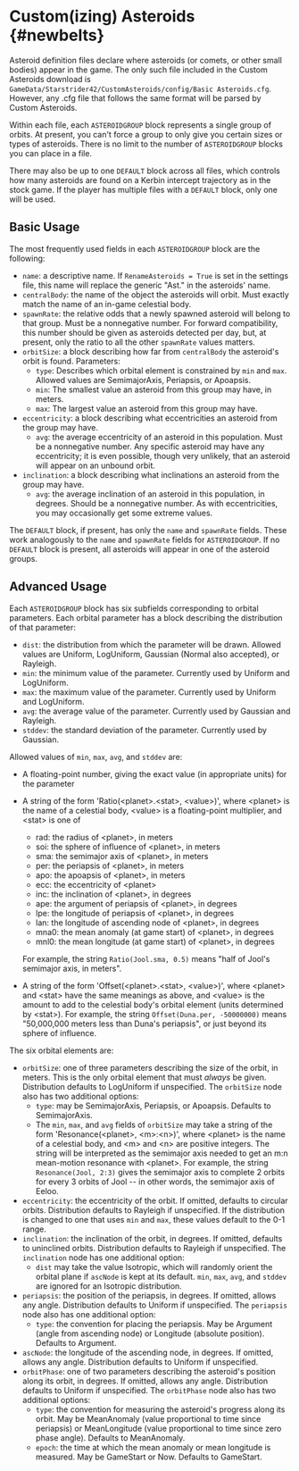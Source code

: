 Custom(izing) Asteroids                         {#newbelts}
============

Asteroid definition files declare where asteroids (or comets, or other small bodies) appear in the game. The only such file included in the Custom Asteroids download is `GameData/Starstrider42/CustomAsteroids/config/Basic Asteroids.cfg`. However, any .cfg file that follows the same format will be parsed by Custom Asteroids.

Within each file, each `ASTEROIDGROUP` block represents a single group of orbits. At present, you can't force a group to only give you certain sizes or types of asteroids. There is no limit to the number of `ASTEROIDGROUP` blocks you can place in a file.

There may also be up to one `DEFAULT` block across all files, which controls how many asteroids are found on a Kerbin intercept trajectory as in the stock game. If the player has multiple files with a `DEFAULT` block, only one will be used.

Basic Usage
------------

The most frequently used fields in each `ASTEROIDGROUP` block are the following:

* `name`: a descriptive name. If `RenameAsteroids = True` is set in the settings file, this name will replace the generic "Ast." in the asteroids' name.
* `centralBody`: the name of the object the asteroids will orbit. Must exactly match the name of an 
    in-game celestial body.
* `spawnRate`: the relative odds that a newly spawned asteroid will belong to that group. Must be a 
    nonnegative number. For forward compatibility, this number should be given as asteroids detected per 
    day, but, at present, only the ratio to all the other `spawnRate` values matters.
* `orbitSize`: a block describing how far from `centralBody` the asteroid's orbit is found. Parameters:
    - `type`: Describes which orbital element is constrained by `min` and `max`. Allowed values are 
        SemimajorAxis, Periapsis, or Apoapsis.
    - `min`: The smallest value an asteroid from this group may have, in meters.
    - `max`: The largest value an asteroid from this group may have.
* `eccentricity`: a block describing what eccentricities an asteroid from the group may have.
    - `avg`: the average eccentricity of an asteroid in this population. Must be a nonnegative number. 
        Any specific asteroid may have any eccentricity; it is even possible, though very unlikely, 
        that an asteroid will appear on an unbound orbit.
* `inclination`: a block describing what inclinations an asteroid from the group may have.
    - `avg`: the average inclination of an asteroid in this population, in degrees. Should be a 
        nonnegative number. As with eccentricities, you may occasionally get some extreme values.

The `DEFAULT` block, if present, has only the `name` and `spawnRate` fields. These work analogously to the `name` and `spawnRate` fields for `ASTEROIDGROUP`. If no `DEFAULT` block is present, all asteroids will appear in one of the asteroid groups.

Advanced Usage
------------

Each `ASTEROIDGROUP` block has six subfields corresponding to orbital parameters. Each orbital parameter has a block describing the distribution of that parameter:
* `dist`: the distribution from which the parameter will be drawn. Allowed values are Uniform, 
    LogUniform, Gaussian (Normal also accepted), or Rayleigh.
* `min`: the minimum value of the parameter. Currently used by Uniform and LogUniform.
* `max`: the maximum value of the parameter. Currently used by Uniform and LogUniform.
* `avg`: the average value of the parameter. Currently used by Gaussian and Rayleigh.
* `stddev`: the standard deviation of the parameter. Currently used by Gaussian.

Allowed values of `min`, `max`, `avg`, and `stddev` are:
* A floating-point number, giving the exact value (in appropriate units) for the parameter
* A string of the form 'Ratio(&lt;planet&gt;.&lt;stat&gt;, &lt;value&gt;)', where &lt;planet&gt; 
    is the name of a celestial body, &lt;value&gt; is a floating-point multiplier, and 
    &lt;stat&gt; is one of 
    - rad: the radius of &lt;planet&gt;, in meters
    - soi: the sphere of influence of &lt;planet&gt;, in meters
    - sma: the semimajor axis of &lt;planet&gt;, in meters
    - per: the periapsis of &lt;planet&gt;, in meters
    - apo: the apoapsis of &lt;planet&gt;, in meters
    - ecc: the eccentricity of &lt;planet&gt;
    - inc: the inclination of &lt;planet&gt;, in degrees
    - ape: the argument of periapsis of &lt;planet&gt;, in degrees
    - lpe: the longitude of periapsis of &lt;planet&gt;, in degrees
    - lan: the longitude of ascending node of &lt;planet&gt;, in degrees
    - mna0: the mean anomaly (at game start) of &lt;planet&gt;, in degrees
    - mnl0: the mean longitude (at game start) of &lt;planet&gt;, in degrees

  For example, the string `Ratio(Jool.sma, 0.5)` means "half of Jool's semimajor axis, in meters".
* A string of the form 'Offset(&lt;planet&gt;.&lt;stat&gt;, &lt;value&gt;)', where &lt;planet&gt; 
    and &lt;stat&gt; have the same meanings as above, and &lt;value&gt; is the amount to add to 
    the celestial body's orbital element (units determined by &lt;stat&gt;). For example, the string 
    `Offset(Duna.per, -50000000)` means "50,000,000 meters less than Duna's periapsis", or just 
    beyond its sphere of influence.

The six orbital elements are:
* `orbitSize`: one of three parameters describing the size of the orbit, in meters. This is the 
    only orbital element that must *always* be given. Distribution defaults to LogUniform if 
    unspecified. The `orbitSize` node also has two additional options:
    - `type`: may be SemimajorAxis, Periapsis, or Apoapsis. Defaults to SemimajorAxis.
    - The `min`, `max`, and `avg` fields of `orbitSize` may take a string of the form 
    'Resonance(&lt;planet&gt;, &lt;m&gt;:&lt;n&gt;)', where &lt;planet&gt; is the name of a 
    celestial body, and &lt;m&gt; and &lt;n&gt; are positive integers. The string will be interpreted 
    as the semimajor axis needed to get an m:n mean-motion resonance with &lt;planet&gt;. For 
    example, the string `Resonance(Jool, 2:3)` gives the semimajor axis to complete 2 orbits for 
    every 3 orbits of Jool -- in other words, the semimajor axis of Eeloo.
* `eccentricity`: the eccentricity of the orbit. If omitted, defaults to circular orbits. Distribution 
    defaults to Rayleigh if unspecified. If the distribution is changed to one that uses `min` and 
    `max`, these values default to the 0-1 range.
* `inclination`: the inclination of the orbit, in degrees. If omitted, defaults to uninclined orbits. 
    Distribution defaults to Rayleigh if unspecified. The `inclination` node has one additional option:
    - `dist` may take the value Isotropic, which will randomly orient the orbital plane if 
        `ascNode` is kept at its default. `min`, `max`, `avg`, and `stddev` are ignored for an 
        Isotropic distribution.
* `periapsis`: the position of the periapsis, in degrees. If omitted, allows any angle. Distribution 
    defaults to Uniform if unspecified. The `periapsis` node also has one additional option:
    - `type`: the convention for placing the periapsis. May be Argument (angle from ascending 
        node) or Longitude (absolute position). Defaults to Argument.
* `ascNode`: the longitude of the ascending node, in degrees. If omitted, allows any angle. 
    Distribution defaults to Uniform if unspecified.
* `orbitPhase`: one of two parameters describing the asteroid's position along its orbit, in degrees. 
    If omitted, allows any angle. Distribution defaults to Uniform if unspecified. The `orbitPhase` 
    node also has two additional options:
    - `type`: the convention for measuring the asteroid's progress along its orbit. May be 
        MeanAnomaly (value proportional to time since periapsis) or MeanLongitude (value 
        proportional to time since zero phase angle). Defaults to MeanAnomaly.
    - `epoch`: the time at which the mean anomaly or mean longitude is measured. May be GameStart 
        or Now. Defaults to GameStart.
